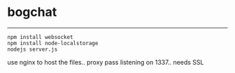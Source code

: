 # bogchat
---
    npm install websocket
    npm install node-localstorage
    nodejs server.js
    
use nginx to host the files.. proxy pass listening on 1337.. needs SSL
